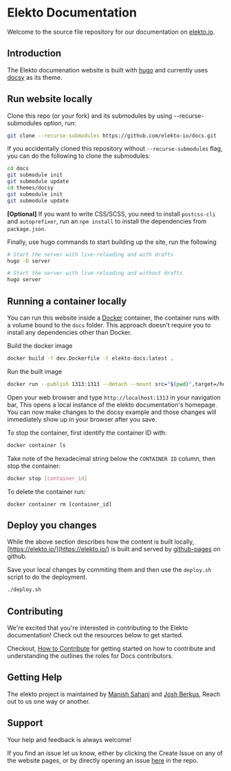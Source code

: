 # Elekto Documentation


Welcome to the source file repository for our documentation on [elekto.io](https://elekto.io/).

## Introduction 

The Elekto documenation website is built with [hugo](https://gohugo.io/) and currently uses [docsy](https://www.docsy.dev/) as its theme. 

## Run website locally

Clone this repo (or your fork) and its submodules by using --recurse-submodules option, run:

```bash
git clone --recurse-submodules https://github.com/elekto-io/docs.git
```

If you accidentally cloned this repository without `--recurse-submodules` flag, you can do the following to clone the submodules:

```bash
cd docs
git submodule init
git submodule update
cd themes/docsy
git submodule init
git submodule update
```

**[Optional]** If you want to write CSS/SCSS, you need to install `postcss-cli` and `autoprefixer`, run an `npm install` to install the dependencies from `package.json`. 

Finally, use hugo commands to start building up the site, run the following

```bash
# Start the server with live-reloading and with drafts
hugo -D server

# Start the server with live-reloading and without drafts
hugo server
```

## Running a container locally

You can run this website inside a [Docker](ihttps://docs.docker.com/)
container, the container runs with a volume bound to the `docs`
folder. This approach doesn't require you to install any dependencies other
than Docker.

Build the docker image 

```bash
docker build -f dev.Dockerfile -t elekto-docs:latest .  
```

Run the built image

```bash
docker run --publish 1313:1313 --detach --mount src="$(pwd)",target=/home/docsy/app,type=bind elekto-docs:latest 
```

Open your web browser and type `http://localhost:1313` in your navigation bar, This opens a local instance of the elekto documentation's homepage. You can now make changes to the docsy example and those changes will immediately show up in your browser after you save.

To stop the container, first identify the container ID with:

```bash
docker container ls
```

Take note of the hexadecimal string below the `CONTAINER ID` column, then stop
the container:

```bash
docker stop [container_id]
```

To delete the container run:

```
docker container rm [container_id]
```

## Deploy you changes

While the above section describes how the content is built locally, [https://elekto.io/](https://elekto.io/) is built and served by [github-pages]() on github.

Save your local changes by commiting them and then use the `deploy.sh` script to do the deployment.

```bash
./deploy.sh
```


## Contributing

We're excited that you're interested in contributing to the Elekto documentation! Check out the resources below to get started.

Checkout, [How to Contribute](CONTRIBUTING.md) for getting started on how to contribute and understanding the outlines the roles for Docs contributors.

## Getting Help

The elekto project is maintained by [Manish Sahani](https://github.com/kalkayan/) and [Josh Berkus](https://github.com/jberkus), Reach out to us one way or another.

## Support

Your help and feedback is always welcome!

If you find an issue let us know, either by clicking the Create Issue on any of the website pages, or by directly opening an issue [here](https://github.com/elekto-io/docs/issues/new) in the repo.
